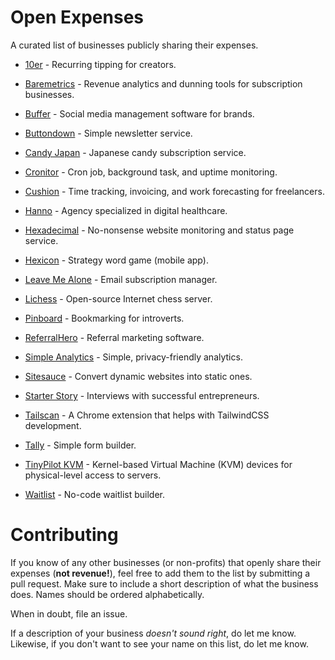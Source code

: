 # Open Expenses

A curated list of businesses publicly sharing their expenses.

* [10er](https://10er.app/open) - Recurring tipping for creators.

* [Baremetrics](https://twitter.com/Shpigford/status/1070017669888425984) - Revenue analytics and dunning tools for subscription businesses.

* [Buffer](https://open.buffer.com/transparent-pricing-buffer/) - Social media management software for brands.

* [Buttondown](https://buttondown.email/stack) - Simple newsletter service.

* [Candy Japan](https://www.candyjapan.com/behind-the-scenes/running-costs-for-candy-japan) - Japanese candy subscription service.

* [Cronitor](https://blog.cronitor.io/the-aws-spend-of-a-saas-side-business-30bd5dbd91b) - Cron job, background task, and uptime monitoring.

* [Cushion](https://cushionapp.com/running-costs) - Time tracking, invoicing, and work forecasting for freelancers.

* [Hanno](https://hanno.co/blog/investing-in-tools-no-brainer/) - Agency specialized in digital healthcare.

* [Hexadecimal](https://tryhexadecimal.com/running-costs) - No-nonsense website monitoring and status page service.

* [Hexicon](https://www.indiehackers.com/post/it-cost-us-2933-40-to-develop-our-mobile-game-as-a-side-project-heres-what-we-spent-it-on-fb9e33536d) - Strategy word game (mobile app).

* [Leave Me Alone](https://leavemealone.app/open/) - Email subscription manager.

* [Lichess](https://lichess.org/costs) - Open-source Internet chess server.

* [Pinboard](https://twitter.com/Pinboard/status/494238943894700032) - Bookmarking for introverts.

* [ReferralHero](https://blog.friger.io/how-much-it-costs-to-run-referralhero/) - Referral marketing software.

* [Simple Analytics](https://simpleanalytics.com/open) - Simple, privacy-friendly analytics.

* [Sitesauce](https://sitesauce.app/open) - Convert dynamic websites into static ones.

* [Starter Story](https://twitter.com/thepatwalls/status/1619046184357867525) - Interviews with successful entrepreneurs.

* [Tailscan](https://tailscan.com/open) - A Chrome extension that helps with TailwindCSS development.

* [Tally](https://blog.tally.so/bootstrapping-our-saas-from-10k-to-20k-mrr/#costs) - Simple form builder.

* [TinyPilot KVM](https://twitter.com/deliberatecoder/status/1570806499420827648) - Kernel-based Virtual Machine (KVM) devices for physical-level access to servers.

* [Waitlist](https://getwaitlist.com/blog/solo-dev-startup-stack) - No-code waitlist builder.

# Contributing

If you know of any other businesses (or non-profits) that openly share their expenses (**not revenue!**), feel free to add them to the list by submitting a pull request. Make sure to include a short description of what the business does. Names should be ordered alphabetically.

When in doubt, file an issue.

If a description of your business _doesn't sound right_, do let me know. Likewise, if you don't want to see your name on this list, do let me know.
